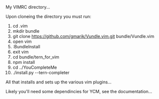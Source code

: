 My VIMRC directory...

Upon cloneing the directory you must run:
1. cd .vim
2. mkdir bundle
3. git clone https://github.com/gmarik/Vundle.vim.git bundle/Vundle.vim
4. open vim
5. :BundleInstall
6. exit vim
7. cd bundle/tern_for_vim
8. npm install
9. cd ../YouCompleteMe
10. ./install.py --tern-completer

All that installs and sets up the various vim plugins...

Likely you'll need some dependincies for YCM, see the documentation...
